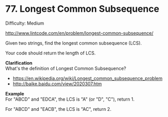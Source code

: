 # 77. Longest Common Subsequence

Difficulty: Medium

http://www.lintcode.com/en/problem/longest-common-subsequence/

Given two strings, find the longest common subsequence (LCS).

Your code should return the length of LCS.

**Clarification**  
What's the definition of Longest Common Subsequence?

* https://en.wikipedia.org/wiki/Longest_common_subsequence_problem
* http://baike.baidu.com/view/2020307.htm

**Example**  
For "ABCD" and "EDCA", the LCS is "A" (or "D", "C"), return 1.

For "ABCD" and "EACB", the LCS is "AC", return 2.
